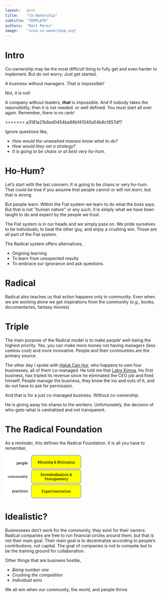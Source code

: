 ```yaml
---
layout:   post
title:    "Co-Ownership"
subtitle: "TEMPLATE"
authors:  "Matt Perez"
image:    "icon-co-ownership.svg"
---
```


<div style='display:none; '>
 <p>Co-ownership may be the most difficult thing to fully &lsquo;get,&rsquo;</p>
</div>

<h1>Intro</h1>
 <p>Co-ownership may be the most difficult thing to fully get and even harder to implement. But do not worry. Just get started.</p>
  <div class="_citation">
   <p>A business without managers. <em>That is impossible!</em></p>
  </div>

 <p>Not, it is not!</p>
 <p>A company without leaders, <em><strong>that</strong></em> is impossible. And if nobody takes the reponsibility, then it is not needed. or well defined. You must start all over again. Remember, there is no rank!</p>
>>>>>>> a3181a21b6ed0454ba66bf41040a54b6cf857df7
 <p>Ignore questions like,</p>
  <ul>
   <em>
   <li>How would the unwashed masses know what to do?</li>
   <li>How would they set a strategy?</li>
   <li>It is going to be chaos or at best very ho-hum.</li>
   </em>
  </ul>

<h1>Ho-Hum?</h1>
 <p>Let&rsquo;s start with the last concern: It is going to be chaos or very ho-hum. That could be true if you assume that people cannot or will not <em>learn</em>, but that is wrong.</p>
 <p>But people learn. Within the Fiat system we learn to do what the boss says. But that is not <em>&rdquo;human nature&rdquo;</em> or any such, it is simply what we have been taught to do and expect by the people we trust.</p>
 <p>The Fiat system is in our heads and we simply pass on. We pride ourselves to be individuals, to beat the other guy, and enjoy a crushing win. Those are all part of the Fiat system.</p>
 <p>The Radical system offers alternatives,</p>
  <ul>
   <li>Ongoing learning</li>
   <li>To learn from unexpected results</li>
   <li>To embrace our ignorance and ask questions.</li>
  </ul>

<h1>Radical</h1>
  <p>Radical also teaches us that action happens only in community. Even when we are working alone we get inspirations from the community (<em>e.g.</em>, books, documentaries, fantasy movies)</p>

<h1>Triple</h1>
 <p>The main purpose of the Radical model is to make people&lsquo; well-being the highest priority. Yes, you can make more money not having managers (less useless cost) and more innovative. People and their communties are the primary source.</p>
 <p>The other day I spoke with <a href="https://www.linkedin.com/in/halukcanhur/" target="_blank">Haluk Can Hur</a>, who happens to own four businesses, all of them co-managed. He told me that <a href="https://www.linkedin.com/search/results/all/?fetchDeterministicClustersOnly=true&heroEntityKey=urn%3Ali%3Aorganization%3A5148270&keywords=latro%20kimya&origin=RICH_QUERY_SUGGESTION&position=0&searchId=e92cfcd5-7f9b-4b3b-a0c0-aa4924019de7&sid=G1i&spellCorrectionEnabled=false" target="_blank">Latro Kimya</a>, his first business, has tripled its revenue since he eliminated the CEO job and fired himself. People manage the business, they know the ins and outs of it, and do not have to ask for permission.</p>
 <p>And that is for a just co-managed business. Without co-ownership.</p>
 <p>He is giving away his shares to the workers. Unfortunately, the decision of who-gets-what is centralized and not transparent.</p>

<h1>The Radical Foundation</h1>
 <p>As a reminder, this defines the Radical Foundation. It is all you have to remember,
  <div class='_center'>
   <img
    src='/assets/img/pic-the-radical-foundation.svg'
    width='50%'
    alt=''>
  </div>

<h1>Idealistic?</h1>
 <p>Businessess don&rsquo;t work for the community, they exist for their owners. Radical companies are free to run financial circles around them, but that is not their main goal. Their main goal is to decentralize according to people&rsquo;s contributions, not capital. The goal of companies is not to compete but to be the training ground for collaboration.</p>
 <p>Other things that are business hostile,</p>
  <ul>
   <li><em>Being number one</em></li>
   <li><em>Crushing the competition</em></li>
   <li><em>Individual wins</em></li>
  </ul>
 <p>We all win when our community, the world, and people thrive.</p>
